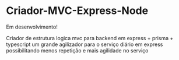 # Criador-MVC-Express-Node

Em desenvolvimento!

Criador de estrutura logica mvc para backend em express + prisma + typescript
um grande agilizador para o serviço diário em express possibilitando
menos repetição e mais agilidade no serviço